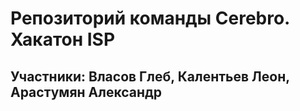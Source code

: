 # Репозиторий команды Cerebro. Хакатон ISP
## Участники: Власов Глеб, Калентьев Леон, Арастумян Александр